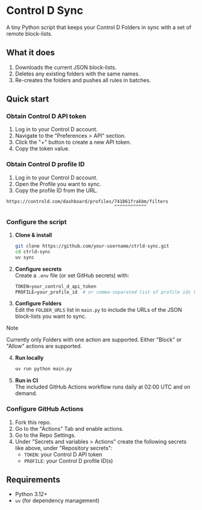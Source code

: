 # Control D Sync

A tiny Python script that keeps your Control D Folders in sync with a set of
remote block-lists.

## What it does
1. Downloads the current JSON block-lists.
2. Deletes any existing folders with the same names.
3. Re-creates the folders and pushes all rules in batches.

## Quick start

### Obtain Control D API token

1. Log in to your Control D account.
2. Navigate to the "Preferences > API" section.
3. Click the "+" button to create a new API token.
4. Copy the token value.

### Obtain Control D profile ID

1. Log in to your Control D account.
2. Open the Profile you want to sync.
3. Copy the profile ID from the URL.
```
https://controld.com/dashboard/profiles/741861frakbm/filters
                                        ^^^^^^^^^^^^
```

### Configure the script

1. **Clone & install**
   ```bash
   git clone https://github.com/your-username/ctrld-sync.git
   cd ctrld-sync
   uv sync
   ```

2. **Configure secrets**  
   Create a `.env` file (or set GitHub secrets) with:
   ```py
   TOKEN=your_control_d_api_token
   PROFILE=your_profile_id  # or comma-separated list of profile ids (e.g. your_id_1,your_id_2)
   ```

3. **Configure Folders**  
   Edit the `FOLDER_URLS` list in `main.py` to include the URLs of the JSON block-lists you want to sync.

> [!NOTE]
> Currently only Folders with one action are supported.
> Either "Block" or "Allow" actions are supported.

4. **Run locally**
   ```bash
   uv run python main.py
   ```

5. **Run in CI**  
   The included GitHub Actions workflow runs daily at 02:00 UTC and on demand.

### Configure GitHub Actions

1. Fork this repo.
2. Go to the "Actions" Tab and enable actions.
3. Go to the Repo Settings.
4. Under "Secrets and variables > Actions" create the following secrets like above, under "Repository secrets":
   - `TOKEN`: your Control D API token
   - `PROFILE`: your Control D profile ID(s) 

## Requirements
- Python 3.12+  
- `uv` (for dependency management)